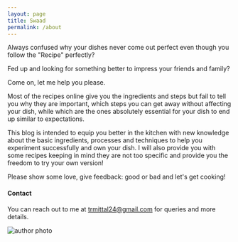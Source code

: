 ```yaml
---
layout: page
title: Swaad
permalink: /about
---
```



<div class="row justify-content-between">
<div class="col-md-8 pr-5">

<p>
Always confused why your dishes never come out perfect even though you follow the "Recipe" perfectly?

Fed up and looking for something better to impress your friends and family?

Come on, let me help you please.

Most of the recipes online give you the ingredients and steps but fail to tell you why they are important, which steps you can get away without affecting your dish, while which are the ones absolutely essential for your dish to end up similar to expectations.

This blog is intended to equip you better in the kitchen with new knowledge about the basic ingredients, processes and techniques to help you experiment successfully and own your dish. I will also provide you with some recipes keeping in mind they are not too specific and provide you the freedom to try your own version!

Please show some love, give feedback: good or bad and let's get cooking!
</p>


<h4>Contact</h4>

<p>You can reach out to me at <a href="mailto:trmittal24@gmail.com">trmittal24@gmail.com</a> for queries and more details.</p>

</div>

<div class="col-md-4">

<div class="sticky-top sticky-top-80">

<p class="mb-5"><img class="shadow-lg rounded border-8 border-gray-500 border-opacity-100 border-solid"  src="{{site.baseurl}}/assets/images/about_photo.jpeg" alt="author photo" /></p> 


</div>
</div>
</div>